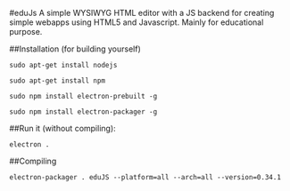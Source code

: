 #eduJs
A simple WYSIWYG HTML editor with a JS backend for creating simple webapps using HTML5 and Javascript. Mainly for educational purpose.

##Installation (for building yourself)
```
sudo apt-get install nodejs

sudo apt-get install npm

sudo npm install electron-prebuilt -g

sudo npm install electron-packager -g

```

##Run it (without compiling):
```
electron .
```

##Compiling
```
electron-packager . eduJS --platform=all --arch=all --version=0.34.1
```
